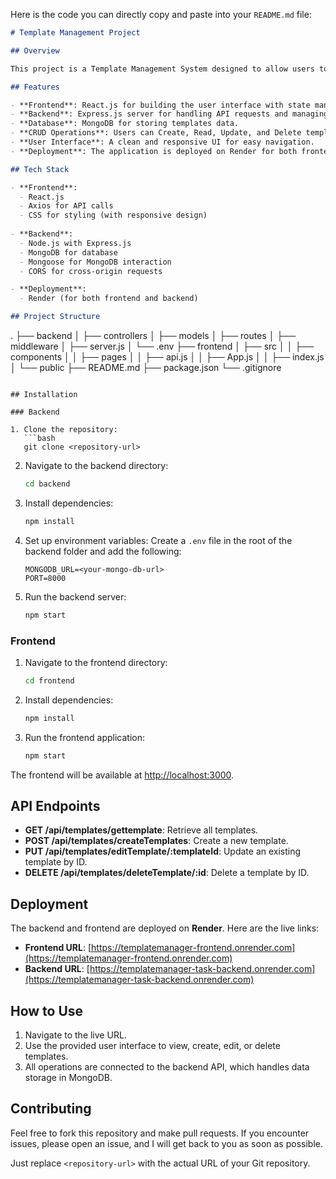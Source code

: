 Here is the code you can directly copy and paste into your `README.md` file:

```markdown
# Template Management Project

## Overview

This project is a Template Management System designed to allow users to manage templates in a user-friendly interface. The system is built using **React.js** for the frontend, **Express.js** for the backend, and **MongoDB** for data storage. The project allows users to create, update, delete, and view templates.

## Features

- **Frontend**: React.js for building the user interface with state management and API calls.
- **Backend**: Express.js server for handling API requests and managing the business logic.
- **Database**: MongoDB for storing templates data.
- **CRUD Operations**: Users can Create, Read, Update, and Delete templates.
- **User Interface**: A clean and responsive UI for easy navigation.
- **Deployment**: The application is deployed on Render for both frontend and backend.

## Tech Stack

- **Frontend**: 
  - React.js
  - Axios for API calls
  - CSS for styling (with responsive design)
  
- **Backend**:
  - Node.js with Express.js
  - MongoDB for database
  - Mongoose for MongoDB interaction
  - CORS for cross-origin requests

- **Deployment**:
  - Render (for both frontend and backend)

## Project Structure

```
.
├── backend
│   ├── controllers
│   ├── models
│   ├── routes
│   ├── middleware
│   ├── server.js
│   └── .env
├── frontend
│   ├── src
│   │   ├── components
│   │   ├── pages
│   │   ├── api.js
│   │   ├── App.js
│   │   ├── index.js
│   └── public
├── README.md
├── package.json
└── .gitignore
```

## Installation

### Backend

1. Clone the repository:
   ```bash
   git clone <repository-url>
   ```

2. Navigate to the backend directory:
   ```bash
   cd backend
   ```

3. Install dependencies:
   ```bash
   npm install
   ```

4. Set up environment variables:
   Create a `.env` file in the root of the backend folder and add the following:
   ```text
   MONGODB_URL=<your-mongo-db-url>
   PORT=8000
   ```

5. Run the backend server:
   ```bash
   npm start
   ```

### Frontend

1. Navigate to the frontend directory:
   ```bash
   cd frontend
   ```

2. Install dependencies:
   ```bash
   npm install
   ```

3. Run the frontend application:
   ```bash
   npm start
   ```

The frontend will be available at [http://localhost:3000](http://localhost:3000).

## API Endpoints

- **GET /api/templates/gettemplate**: Retrieve all templates.
- **POST /api/templates/createTemplates**: Create a new template.
- **PUT /api/templates/editTemplate/:templateId**: Update an existing template by ID.
- **DELETE /api/templates/deleteTemplate/:id**: Delete a template by ID.

## Deployment

The backend and frontend are deployed on **Render**. Here are the live links:

- **Frontend URL**: [https://templatemanager-frontend.onrender.com](https://templatemanager-frontend.onrender.com)
- **Backend URL**: [https://templatemanager-task-backend.onrender.com](https://templatemanager-task-backend.onrender.com)

## How to Use

1. Navigate to the live URL.
2. Use the provided user interface to view, create, edit, or delete templates.
3. All operations are connected to the backend API, which handles data storage in MongoDB.

## Contributing

Feel free to fork this repository and make pull requests. If you encounter issues, please open an issue, and I will get back to you as soon as possible.


Just replace `<repository-url>` with the actual URL of your Git repository.
